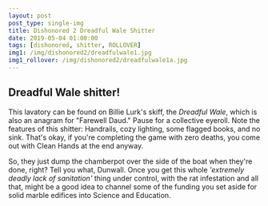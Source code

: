 ```yaml
---
layout: post
post_type: single-img
title: Dishonored 2 Dreadful Wale Shitter
date: 2019-05-04 01:00:00
tags: [dishonored, shitter, ROLLOVER]
img1: /img/dishonored2/dreadfulwale1.jpg
img1_rollover: /img/dishonored2/dreadfulwale1a.jpg
---
```

## Dreadful Wale shitter!

This lavatory can be found on Billie Lurk's skiff, the *Dreadful Wale*, which is also an anagram for "Farewell Daud." Pause for a collective eyeroll. Note the features of this shitter: Handrails, cozy lighting, some flagged books, and no sink. That's okay, if you're completing the game with zero deaths, you come out with Clean Hands at the end anyway.

So, they just dump the chamberpot over the side of the boat when they're done, right? Tell you what, Dunwall. Once you get this whole *'extremely deadly lack of sanitation'* thing under control, with the rat infestation and all that, might be a good idea to channel some of the funding you set aside for solid marble edifices into Science and Education. 
